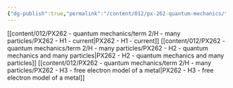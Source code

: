 ```yaml
---
{"dg-publish":true,"permalink":"/content/012/px-262-quantum-mechanics/term-2/h-many-particles/h-many-particles/","noteIcon":"1","created":"2025-01-06T18:16:21.763+00:00","updated":"2025-01-09T17:19:30.323+00:00"}
---
```


[[content/012/PX262 - quantum mechanics/term 2/H - many particles/PX262 - H1 - current\|PX262 - H1 - current]]
[[content/012/PX262 - quantum mechanics/term 2/H - many particles/PX262 - H2 - quantum mechanics and many particles\|PX262 - H2 - quantum mechanics and many particles]]
[[content/012/PX262 - quantum mechanics/term 2/H - many particles/PX262 - H3 - free electron model of a metal\|PX262 - H3 - free electron model of a metal]]

